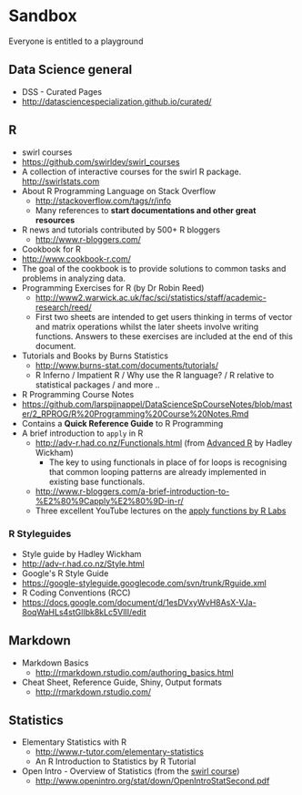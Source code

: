 # Sandbox
Everyone is entitled to a playground

## Data Science general
* DSS - Curated Pages
 * http://datasciencespecialization.github.io/curated/

## R
* swirl courses
 * https://github.com/swirldev/swirl_courses
 *  A collection of interactive courses for the swirl R package. http://swirlstats.com
* About R Programming Language on Stack Overflow
  * http://stackoverflow.com/tags/r/info
  * Many references to **start documentations and other great resources**
* R news and tutorials contributed by 500+ R bloggers
  * http://www.r-bloggers.com/
*  Cookbook for R
  * http://www.cookbook-r.com/
  * The goal of the cookbook is to provide solutions to common tasks and problems in analyzing data.
* Programming Exercises for R (by Dr Robin Reed)
  * http://www2.warwick.ac.uk/fac/sci/statistics/staff/academic-research/reed/
  * First two sheets are intended to get users thinking in terms of vector and
matrix operations whilst the later sheets involve writing functions. Answers to these exercises are included at the end of this document.
* Tutorials and Books by Burns Statistics
  * http://www.burns-stat.com/documents/tutorials/
  * R Inferno / Impatient R / Why use the R language? / R relative to statistical packages / and more ..
* R Programming Course Notes
 * https://github.com/larspijnappel/DataScienceSpCourseNotes/blob/master/2_RPROG/R%20Programming%20Course%20Notes.Rmd
 * Contains a **Quick Reference Guide** to R Programming
* A brief introduction to `apply` in R
  * http://adv-r.had.co.nz/Functionals.html (from [Advanced R](http://adv-r.had.co.nz/) by Hadley Wickham)
    * The key to using functionals in place of for loops is recognising that common looping patterns are already implemented in existing base functionals.
  * http://www.r-bloggers.com/a-brief-introduction-to-%E2%80%9Capply%E2%80%9D-in-r/
  * Three excellent YouTube lectures on the [apply functions by R Labs](https://www.youtube.com/watch?v=f0U74ZvLfQo)

### R Styleguides
 * Style guide by Hadley Wickham
  * http://adv-r.had.co.nz/Style.html
 * Google's R Style Guide
  * https://google-styleguide.googlecode.com/svn/trunk/Rguide.xml
 * R Coding Conventions (RCC)
  * https://docs.google.com/document/d/1esDVxyWvH8AsX-VJa-8oqWaHLs4stGlIbk8kLc5VlII/edit

## Markdown
* Markdown Basics
  * http://rmarkdown.rstudio.com/authoring_basics.html
* Cheat Sheet, Reference Guide, Shiny, Output formats
  * http://rmarkdown.rstudio.com/

## Statistics
* Elementary Statistics with R
  * http://www.r-tutor.com/elementary-statistics
  * An R Introduction to Statistics by R Tutorial
* Open Intro - Overview of Statistics (from the [swirl course](https://github.com/swirldev/swirl_courses))
  * http://www.openintro.org/stat/down/OpenIntroStatSecond.pdf
